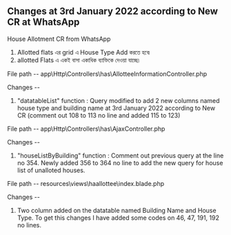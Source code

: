 Changes at 3rd January 2022 according to New CR at WhatsApp
-----------------------------------------------------------

House Allotment CR from WhatsApp

1. Allotted flats এর grid এ House Type  Add করতে হবে৷ 
2.  allotted Flats   এ একই বাসা একাধিক ব্যাক্তিকে দেওয়া যাচ্ছে৷


File path --
app\Http\Controllers\has\AllotteeInformationController.php

Changes --
1. "datatableList" function : Query modified to add 2 new columns named house type and building name at 3rd January 2022 according to New CR (comment out 108 to 113 no line and added 115 to 123)

File path --
app\Http\Controllers\has\AjaxController.php

Changes --
1. "houseListByBuilding" function : Comment out previous query at the line no 354. Newly added 356 to 364 no line to add the new query for house list of unalloted houses.

File path --
resources\views\haallottee\index.blade.php

Changes --
1. Two column added on the datatable named Building Name and House Type. To get this changes I have added some codes on 46, 47, 191, 192 no lines.
